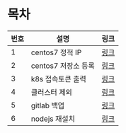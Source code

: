 # 목차

| 번호 | 설명 | 링크 | 
| -- | --- | ---- |
| 1 | centos7 정적 IP | [링크](configure_centos7_staticIP.md) | 
| 2 | centos7 저장소 등록 | [링크](centos_repository.md) | 
| 3 | k8s 접속토큰 출력 | [링크](k8s_print_token.md) | 
| 4 | 클러스터 제외 | [링크](./k8s_reset_cluster.md) | 
| 5 | gitlab 백업 | [링크](./gitlab-backup.md) | 
| 6 | nodejs 재설치 | [링크](./yarn.md#centos8-nodejs-재설치)
